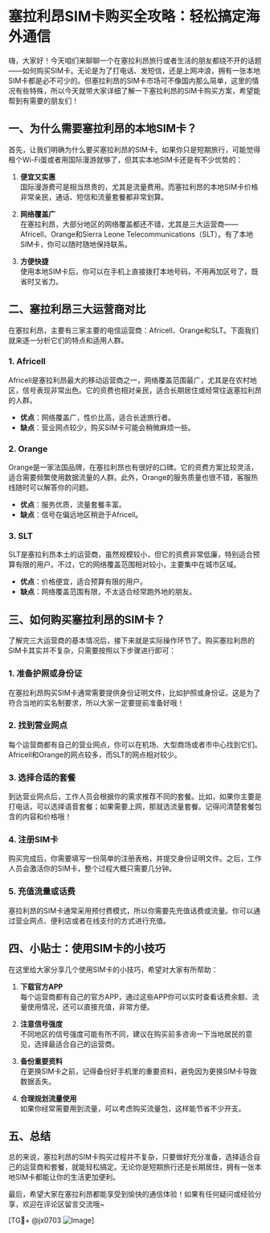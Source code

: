 # 塞拉利昂SIM卡购买全攻略：轻松搞定海外通信

嗨，大家好！今天咱们来聊聊一个在塞拉利昂旅行或者生活的朋友都绕不开的话题——如何购买SIM卡。无论是为了打电话、发短信，还是上网冲浪，拥有一张本地SIM卡都是必不可少的。但塞拉利昂的SIM卡市场可不像国内那么简单，这里的情况有些特殊，所以今天就带大家详细了解一下塞拉利昂的SIM卡购买方案，希望能帮到有需要的朋友们！

## 一、为什么需要塞拉利昂的本地SIM卡？

首先，让我们明确为什么要买塞拉利昂的SIM卡。如果你只是短期旅行，可能觉得租个Wi-Fi蛋或者用国际漫游就够了，但其实本地SIM卡还是有不少优势的：

1. **便宜又实惠**  
   国际漫游费可是相当昂贵的，尤其是流量费用。而塞拉利昂的本地SIM卡价格非常亲民，通话、短信和流量套餐都非常划算。

2. **网络覆盖广**  
   在塞拉利昂，大部分地区的网络覆盖都还不错，尤其是三大运营商——Africell、Orange和Sierra Leone Telecommunications（SLT）。有了本地SIM卡，你可以随时随地保持联系。

3. **方便快捷**  
   使用本地SIM卡后，你可以在手机上直接拨打本地号码，不用再加区号了，既省时又省力。

## 二、塞拉利昂三大运营商对比

在塞拉利昂，主要有三家主要的电信运营商：Africell、Orange和SLT。下面我们就来逐一分析它们的特点和适用人群。

### 1. Africell

Africell是塞拉利昂最大的移动运营商之一，网络覆盖范围最广，尤其是在农村地区，信号表现非常出色。它的资费也相对亲民，适合长期居住或经常往返塞拉利昂的人群。

- **优点**：网络覆盖广，性价比高，适合长途旅行者。
- **缺点**：营业网点较少，购买SIM卡可能会稍微麻烦一些。

### 2. Orange

Orange是一家法国品牌，在塞拉利昂也有很好的口碑。它的资费方案比较灵活，适合需要频繁使用数据流量的人群。此外，Orange的服务质量也很不错，客服热线随时可以解答你的问题。

- **优点**：服务优质，流量套餐丰富。
- **缺点**：信号在偏远地区稍逊于Africell。

### 3. SLT

SLT是塞拉利昂本土的运营商，虽然规模较小，但它的资费非常低廉，特别适合预算有限的用户。不过，它的网络覆盖范围相对较小，主要集中在城市区域。

- **优点**：价格便宜，适合预算有限的用户。
- **缺点**：网络覆盖范围有限，不太适合经常跑外地的朋友。

## 三、如何购买塞拉利昂的SIM卡？

了解完三大运营商的基本情况后，接下来就是实际操作环节了。购买塞拉利昂的SIM卡其实并不复杂，只需要按照以下步骤进行即可：

### 1. 准备护照或身份证

在塞拉利昂购买SIM卡通常需要提供身份证明文件，比如护照或身份证。这是为了符合当地的实名制要求，所以大家一定要提前准备好哦！

### 2. 找到营业网点

每个运营商都有自己的营业网点，你可以在机场、大型商场或者市中心找到它们。Africell和Orange的网点较多，而SLT的网点相对较少。

### 3. 选择合适的套餐

到达营业网点后，工作人员会根据你的需求推荐不同的套餐。比如，如果你主要是打电话，可以选择语音套餐；如果需要上网，那就选流量套餐。记得问清楚套餐包含的内容和价格哦！

### 4. 注册SIM卡

购买完成后，你需要填写一份简单的注册表格，并提交身份证明文件。之后，工作人员会激活你的SIM卡，整个过程大概只需要几分钟。

### 5. 充值流量或话费

塞拉利昂的SIM卡通常采用预付费模式，所以你需要先充值话费或流量。你可以通过营业网点、便利店或者在线支付的方式进行充值。

## 四、小贴士：使用SIM卡的小技巧

在这里给大家分享几个使用SIM卡的小技巧，希望对大家有所帮助：

1. **下载官方APP**  
   每个运营商都有自己的官方APP，通过这些APP你可以实时查看话费余额、流量使用情况，还可以直接充值，非常方便。

2. **注意信号强度**  
   不同地区的信号强度可能有所不同，建议在购买前多咨询一下当地居民的意见，选择最适合自己的运营商。

3. **备份重要资料**  
   在更换SIM卡之前，记得备份好手机里的重要资料，避免因为更换SIM卡导致数据丢失。

4. **合理规划流量使用**  
   如果你经常需要用到流量，可以考虑购买流量包，这样能节省不少开支。

## 五、总结

总的来说，塞拉利昂的SIM卡购买过程并不复杂，只要做好充分准备，选择适合自己的运营商和套餐，就能轻松搞定。无论你是短期旅行还是长期居住，拥有一张本地SIM卡都能让你的生活更加便利。

最后，希望大家在塞拉利昂都能享受到愉快的通信体验！如果有任何疑问或经验分享，欢迎在评论区留言交流哦~

[TG💪+ @jx0703 ![Image](https://github.com/user-attachments/assets/dbca1d08-cadb-493c-b0ec-ad6f7a83f270)]